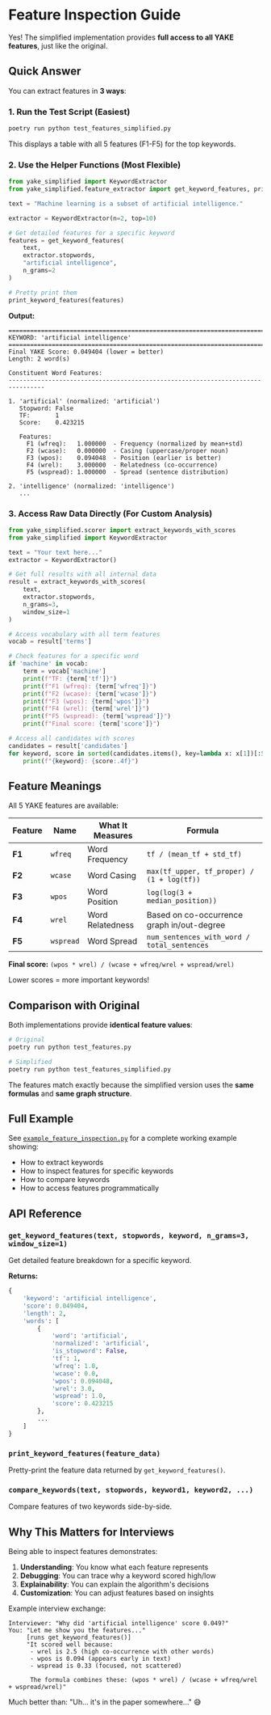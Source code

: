 # Feature Inspection Guide

Yes! The simplified implementation provides **full access to all YAKE features**, just like the original.

## Quick Answer

You can extract features in **3 ways**:

### 1. Run the Test Script (Easiest)
```bash
poetry run python test_features_simplified.py
```

This displays a table with all 5 features (F1-F5) for the top keywords.

### 2. Use the Helper Functions (Most Flexible)

```python
from yake_simplified import KeywordExtractor
from yake_simplified.feature_extractor import get_keyword_features, print_keyword_features

text = "Machine learning is a subset of artificial intelligence."

extractor = KeywordExtractor(n=2, top=10)

# Get detailed features for a specific keyword
features = get_keyword_features(
    text,
    extractor.stopwords,
    "artificial intelligence",
    n_grams=2
)

# Pretty print them
print_keyword_features(features)
```

**Output:**
```
================================================================================
KEYWORD: 'artificial intelligence'
================================================================================
Final YAKE Score: 0.049404 (lower = better)
Length: 2 word(s)

Constituent Word Features:
--------------------------------------------------------------------------------

1. 'artificial' (normalized: 'artificial')
   Stopword: False
   TF:       1
   Score:    0.423215

   Features:
     F1 (wfreq):   1.000000  - Frequency (normalized by mean+std)
     F2 (wcase):   0.000000  - Casing (uppercase/proper noun)
     F3 (wpos):    0.094048  - Position (earlier is better)
     F4 (wrel):    3.000000  - Relatedness (co-occurrence)
     F5 (wspread): 1.000000  - Spread (sentence distribution)

2. 'intelligence' (normalized: 'intelligence')
   ...
```

### 3. Access Raw Data Directly (For Custom Analysis)

```python
from yake_simplified.scorer import extract_keywords_with_scores
from yake_simplified import KeywordExtractor

text = "Your text here..."
extractor = KeywordExtractor()

# Get full results with all internal data
result = extract_keywords_with_scores(
    text,
    extractor.stopwords,
    n_grams=3,
    window_size=1
)

# Access vocabulary with all term features
vocab = result['terms']

# Check features for a specific word
if 'machine' in vocab:
    term = vocab['machine']
    print(f"TF: {term['tf']}")
    print(f"F1 (wfreq): {term['wfreq']}")
    print(f"F2 (wcase): {term['wcase']}")
    print(f"F3 (wpos): {term['wpos']}")
    print(f"F4 (wrel): {term['wrel']}")
    print(f"F5 (wspread): {term['wspread']}")
    print(f"Final score: {term['score']}")

# Access all candidates with scores
candidates = result['candidates']
for keyword, score in sorted(candidates.items(), key=lambda x: x[1])[:5]:
    print(f"{keyword}: {score:.4f}")
```

## Feature Meanings

All 5 YAKE features are available:

| Feature | Name | What It Measures | Formula |
|---------|------|------------------|---------|
| **F1** | `wfreq` | Word Frequency | `tf / (mean_tf + std_tf)` |
| **F2** | `wcase` | Word Casing | `max(tf_upper, tf_proper) / (1 + log(tf))` |
| **F3** | `wpos` | Word Position | `log(log(3 + median_position))` |
| **F4** | `wrel` | Word Relatedness | Based on co-occurrence graph in/out-degree |
| **F5** | `wspread` | Word Spread | `num_sentences_with_word / total_sentences` |

**Final score:** `(wpos * wrel) / (wcase + wfreq/wrel + wspread/wrel)`

Lower scores = more important keywords!

## Comparison with Original

Both implementations provide **identical feature values**:

```bash
# Original
poetry run python test_features.py

# Simplified
poetry run python test_features_simplified.py
```

The features match exactly because the simplified version uses the **same formulas** and **same graph structure**.

## Full Example

See [`example_feature_inspection.py`](../example_feature_inspection.py) for a complete working example showing:
- How to extract keywords
- How to inspect features for specific keywords
- How to compare keywords
- How to access features programmatically

## API Reference

### `get_keyword_features(text, stopwords, keyword, n_grams=3, window_size=1)`

Get detailed feature breakdown for a specific keyword.

**Returns:**
```python
{
    'keyword': 'artificial intelligence',
    'score': 0.049404,
    'length': 2,
    'words': [
        {
            'word': 'artificial',
            'normalized': 'artificial',
            'is_stopword': False,
            'tf': 1,
            'wfreq': 1.0,
            'wcase': 0.0,
            'wpos': 0.094048,
            'wrel': 3.0,
            'wspread': 1.0,
            'score': 0.423215
        },
        ...
    ]
}
```

### `print_keyword_features(feature_data)`

Pretty-print the feature data returned by `get_keyword_features()`.

### `compare_keywords(text, stopwords, keyword1, keyword2, ...)`

Compare features of two keywords side-by-side.

## Why This Matters for Interviews

Being able to inspect features demonstrates:

1. **Understanding**: You know what each feature represents
2. **Debugging**: You can trace why a keyword scored high/low
3. **Explainability**: You can explain the algorithm's decisions
4. **Customization**: You can adjust features based on insights

Example interview exchange:
```
Interviewer: "Why did 'artificial intelligence' score 0.049?"
You: "Let me show you the features..."
     [runs get_keyword_features()]
     "It scored well because:
      - wrel is 2.5 (high co-occurrence with other words)
      - wpos is 0.094 (appears early in text)
      - wspread is 0.33 (focused, not scattered)

      The formula combines these: (wpos * wrel) / (wcase + wfreq/wrel + wspread/wrel)"
```

Much better than: "Uh... it's in the paper somewhere..." 😅
